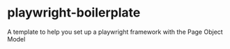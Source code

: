 # playwright-boilerplate
A template to help you set up a playwright framework with the Page Object Model
